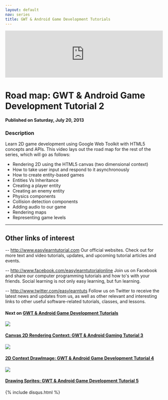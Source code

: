 ```yaml
---
layout: default
nav: series
title: GWT & Android Game Development Tutorials
---
```


<div class="container">
    <div class="row mt grid">
        <div class="mt"></div>
        <div class="row" style="margin-bottom: 20px;">
            <div class="col-sm-push-1 col-sm-10 col-md-push-2 col-md-8">
                <div class="video-container">
                    <iframe width="100%" src="https://www.youtube.com/embed/EvyQ9b--cFw" frameborder="0" allowfullscreen></iframe>
                </div>
            </div>
            <div class="clearfix"></div>
            <div class="col-md-8">
                <h1>Road map: GWT & Android Game Development Tutorial 2</h1>
                <h4>Published on Saturday, July 20, 2013</h4>
                <h3>Description</h3>
                <p>Learn 2D game development using Google Web Toolkit with HTML5 concepts and APIs. This video lays out the road map for the rest of the series, which will go as follows:

- Rendering 2D using the HTML5 canvas (two dimensional context)
- How to take user input and respond to it asynchronously
- How to create entity-based games
- Entities Vs Inheritance
- Creating a player entity
- Creating an enemy entity
- Physics components
- Collision detection components
- Adding audio to our game
- Rendering maps
- Representing game levels



--------------------------------
Other links of interest
--------------------------------

-- http://www.easylearntutorial.com Our official websites. Check out for more text and video tutorials, updates, and upcoming tutorial articles and events.

-- http://www.facebook.com/easylearntutorialonline Join us on Facebook and share our computer programming tutorials and how to's with your friends. Social learning is not only easy learning, but fun learning.

-- http://www.twitter.com/easylearntuts Follow us on Twitter to receive the latest news and updates from us, as well as other relevant and interesting links to other useful software-related tutorials, classes, and lessons.</p>
            </div>
            <div class="col-md-4">
                <h4>Next on <a href="/series/gwt-android-game-development-tutorials">GWT & Android Game Development Tutorials</a></h4><div class="row" style="margin-bottom: 20px">
            <div class="col-md-6">
                <a href="/series/gwt-android-game-development-tutorials/canvas-2d-rendering-context-gwt-android-gaming-tutorial-3">
                    <img src="/img/blank.gif" data-echo="https://i.ytimg.com/vi/SXGpBwjbdNU/hqdefault.jpg" class="img-responsive" />
                </a>
            </div>
            <div class="col-md-6">
                <h4>
                    <a href="/series/gwt-android-game-development-tutorials/canvas-2d-rendering-context-gwt-android-gaming-tutorial-3">Canvas 2D Rendering Context: GWT & Android Gaming Tutorial 3</a>
                </h4>
            </div>
        </div><div class="row" style="margin-bottom: 20px">
            <div class="col-md-6">
                <a href="/series/gwt-android-game-development-tutorials/2d-context-drawimage-gwt-android-game-development-tutorial-4">
                    <img src="/img/blank.gif" data-echo="https://i.ytimg.com/vi/1DIWr_VtHqs/hqdefault.jpg" class="img-responsive" />
                </a>
            </div>
            <div class="col-md-6">
                <h4>
                    <a href="/series/gwt-android-game-development-tutorials/2d-context-drawimage-gwt-android-game-development-tutorial-4">2D Context DrawImage: GWT & Android Game Development Tutorial 4</a>
                </h4>
            </div>
        </div><div class="row" style="margin-bottom: 20px">
            <div class="col-md-6">
                <a href="/series/gwt-android-game-development-tutorials/drawing-sprites-gwt-android-game-development-tutorial-5">
                    <img src="/img/blank.gif" data-echo="https://i.ytimg.com/vi/6J1trN1vv-0/hqdefault.jpg" class="img-responsive" />
                </a>
            </div>
            <div class="col-md-6">
                <h4>
                    <a href="/series/gwt-android-game-development-tutorials/drawing-sprites-gwt-android-game-development-tutorial-5">Drawing Sprites: GWT & Android Game Development Tutorial 5</a>
                </h4>
            </div>
        </div>
            </div>
            <div class="col-md-8">
                {% include disqus.html %}
            </div>
        </div>
    </div>
    <div class="row mt grid"></div>
</div>
